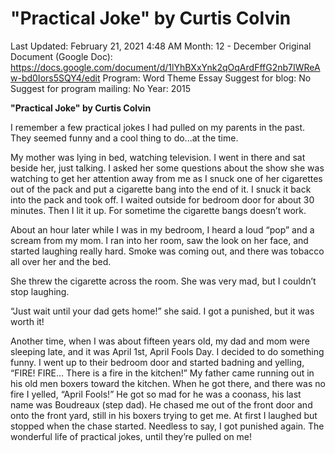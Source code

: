 # "Practical Joke" by Curtis Colvin

Last Updated: February 21, 2021 4:48 AM
Month: 12 - December
Original Document (Google Doc): https://docs.google.com/document/d/1lYhBXxYnk2qOqArdFffG2nb7IWReAw-bd0Iors5SQY4/edit
Program: Word Theme Essay
Suggest for blog: No
Suggest for program mailing: No
Year: 2015

**"Practical Joke" by Curtis Colvin**

I remember a few practical jokes I had pulled on my parents in the past. They seemed funny and a cool thing to do...at the time.

My mother was lying in bed, watching television. I went in there and sat beside her, just talking. I asked her some questions about the show she was watching to get her attention away from me as I snuck one of her cigarettes out of the pack and put a cigarette bang into the end of it. I snuck it back into the pack and took off. I waited outside for bedroom door for about 30 minutes. Then I lit it up. For sometime the cigarette bangs doesn’t work.

About an hour later while I was in my bedroom, I heard a loud “pop” and a scream from my mom. I ran into her room, saw the look on her face, and started laughing really hard. Smoke was coming out, and there was tobacco all over her and the bed.

She threw the cigarette across the room. She was very mad, but I couldn’t stop laughing.

“Just wait until your dad gets home!” she said. I got a punished, but it was worth it!

Another time, when I was about fifteen years old, my dad and mom were sleeping late, and it was April 1st, April Fools Day. I decided to do something funny. I went up to their bedroom door and started badning and yelling, “FIRE! FIRE… There is a fire in the kitchen!” My father came running out in his old men boxers toward the kitchen. When he got there, and there was no fire I yelled, “April Fools!” He got so mad for he was a coonass, his last name was Boudreaux (step dad). He chased me out of the front door and onto the front yard, still in his boxers trying to get me. At first I laughed but stopped when the chase started. Needless to say, I got punished again. The wonderful life of practical jokes, until they’re pulled on me!